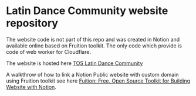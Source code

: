 
# Latin Dance Community website repository

The website code is not part of this repo and was created in Notion and available online based on Fruition toolkit. The only code which provide is code of web worker for Cloudflare.

The website is hosted here  [TOS Latin Dance Community](https://toslatindance.co.nz)

A walkthrow of how to link a Notion Public website with custom domain using Fruition toolkit see here [Fuition: Free, Open Source Toolkit for Building Website with Notion](https://toslatindance.co.nz/stephenou/Fruition-Free-Open-Source-Toolkit-for-Building-Websites-with-Notion-771ef38657244c27b9389734a9cbff44).
